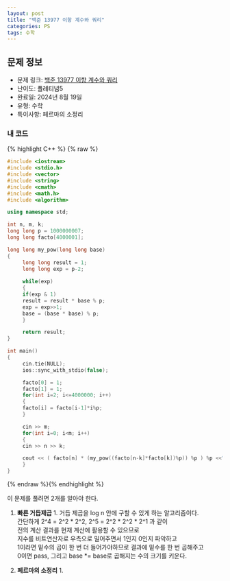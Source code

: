 ```yaml
---
layout: post
title: "백준 13977 이항 계수와 쿼리"
categories: PS
tags: 수학
---
```


## 문제 정보
- 문제 링크: [백준 13977 이항 계수와 쿼리](https://www.acmicpc.net/problem/13977)
- 난이도: <span style="color:#000000">플레티넘5</span>
- 완료일: 2024년 8월 19일
- 유형: 수학
- 특이사항: 페르마의 소정리

### 내 코드

{% highlight C++ %} {% raw %}
```C++
#include <iostream>
#include <stdio.h>
#include <vector>
#include <string>
#include <cmath>
#include <math.h>
#include <algorithm>

using namespace std;

int n, m, k;
long long p = 1000000007;
long long facto[4000001];

long long my_pow(long long base)
{
	 long long result = 1;
	 long long exp = p-2;
	 
	 while(exp)
	 {
	 if(exp & 1)
	 result = result * base % p;
	 exp = exp>>1;
	 base = (base * base) % p;
	 }

	 return result;
}

int main()
{    
	 cin.tie(NULL);
	 ios::sync_with_stdio(false);

	 facto[0] = 1;
	 facto[1] = 1;
	 for(int i=2; i<=4000000; i++)
	 {
	 facto[i] = facto[i-1]*i%p;
	 }

	 cin >> m;
	 for(int i=0; i<m; i++)
	 {
	 cin >> n >> k;

	 cout << ( facto[n] * (my_pow((facto[n-k]*facto[k])%p)) %p ) %p <<"\n";
	 }
}  

```
{% endraw %}{% endhighlight %}

이 문제를 풀려면 2개를 알아야 한다.

  1. **빠른 거듭제곱** 1. 거듭 제곱을 log n 안에 구할 수 있게 하는 알고리즘이다.   
간단하게 2^4 = 2^2 * 2^2, 2^5 = 2^2 * 2^2 * 2^1 과 같이   
전의 계산 결과를 현재 계산에 활용할 수 있으므로  
지수를 비트연산자로 우측으로 밀어주면서 1인지 0인지 파악하고   
1이라면 밑수의 곱이 한 번 더 들어가야하므로 결과에 밑수를 한 번 곱해주고   
0이면 pass, 그리고 base *= base로 곱해지는 수의 크기를 키운다.   
  

  2. **페르마의 소정리** 1. 

